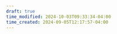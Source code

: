 ```yaml
---
draft: true
time_modified: 2024-10-03T09:33:34-04:00
time_created: 2024-09-05T12:17:57-04:00
---
```



